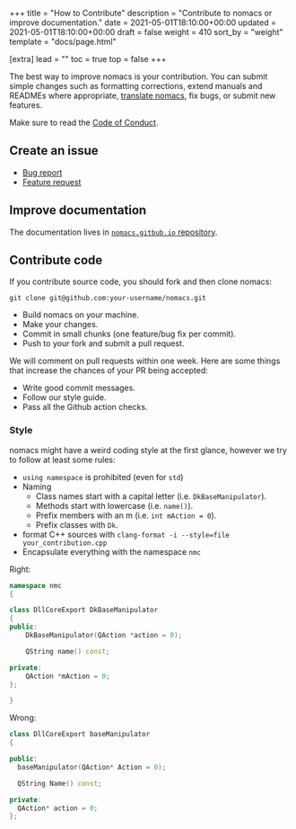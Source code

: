 +++
title = "How to Contribute"
description = "Contribute to nomacs or improve documentation."
date = 2021-05-01T18:10:00+00:00
updated = 2021-05-01T18:10:00+00:00
draft = false
weight = 410
sort_by = "weight"
template = "docs/page.html"

[extra]
lead = ""
toc = true
top = false
+++

The best way to improve nomacs is your contribution.
You can submit simple changes such as formatting corrections,
extend manuals and READMEs where appropriate,
[translate nomacs](https://crowdin.com/project/nomacs),
fix bugs, or submit new features.

Make sure to read the [Code of Conduct](../code-of-conduct/).

## Create an issue

- [Bug report](https://github.com/nomacs/nomacs/issues/new?template=bug_report.md)
- [Feature request](https://github.com/nomacs/nomacs/issues/new?template=feature_request.md)

## Improve documentation

The documentation lives in [`nomacs.gitbub.io` repository](https://github.com/nomacs/nomacs.github.io).

## Contribute code

If you contribute source code, you should fork and then clone nomacs:

```git
git clone git@github.com:your-username/nomacs.git
```

- Build nomacs on your machine.
- Make your changes.
- Commit in small chunks (one feature/bug fix per commit).
- Push to your fork and submit a pull request.

We will comment on pull requests within one week. Here are some things that increase the chances of your PR being accepted:

- Write good commit messages.
- Follow our style guide.
- Pass all the Github action checks.

### Style

nomacs might have a weird coding style at the first glance, however we try to follow at least some rules:

- `using namespace` is prohibited (even for `std`)
- Naming
  - Class names start with a capital letter (i.e. `DkBaseManipulator`).
  - Methods start with lowercase (i.e. `name()`).
  - Prefix members with an m (i.e. `int mAction = 0`).
  - Prefix classes with `Dk`.
- format C++ sources with `clang-format -i --style=file your_contribution.cpp`
- Encapsulate everything with the namespace `nmc`

Right:

```cpp
namespace nmc
{

class DllCoreExport DkBaseManipulator
{
public:
    DkBaseManipulator(QAction *action = 0);

    QString name() const;

private:
    QAction *mAction = 0;
};

}
```

Wrong:

```cpp
class DllCoreExport baseManipulator
{

public:
  baseManipulator(QAction* Action = 0);

  QString Name() const;

private:
  QAction* action = 0;
};
```
